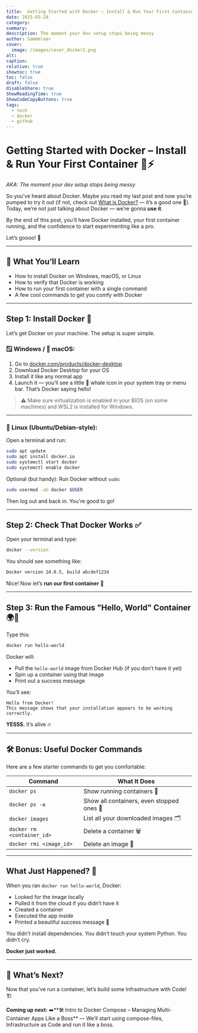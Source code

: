 ```yaml
---
title:  Getting Started with Docker – Install & Run Your First Container 🐳⚡
date: 2025-03-28
category: 
summary: 
description: The moment your dev setup stops being messy
author: Sammelaar
cover:
  image: /images/cover_docker2.png
alt: 
caption: 
relative: true
showtoc: true
toc: false
draft: false
disableShare: true
ShowReadingTime: true
ShowCodeCopyButtons: true
tags:
  - tech
  - docker
  - github
---
```

# Getting Started with Docker – Install & Run Your First Container 🐳⚡  
*AKA: The moment your dev setup stops being messy*

So you’ve heard about Docker. Maybe you read my last post and now you’re pumped to try it out (if not, check out [What is Docker?](https://blog.innocloud.io/posts/what-is-docker-and-why-should-you-use-it-/) — it’s a good one 👀).  
Today, we’re not just talking about Docker — we’re gonna **use it**.

By the end of this post, you’ll have Docker installed, your first container running, and the confidence to start experimenting like a pro.

Let’s goooo! 🚀

---
## 🧠 What You’ll Learn
- How to install Docker on Windows, macOS, or Linux
- How to verify that Docker is working
- How to run your first container with a single command
- A few cool commands to get you comfy with Docker
---
## Step 1: Install Docker 🧰
Let’s get Docker on your machine. The setup is super simple.

### 🪟 Windows / 🍎 macOS:
1. Go to [docker.com/products/docker-desktop](https://www.docker.com/products/docker-desktop)
2. Download Docker Desktop for your OS
3. Install it like any normal app
4. Launch it — you’ll see a little 🐳 whale icon in your system tray or menu bar. That’s Docker saying hello!

> ⚠️ Make sure virtualization is enabled in your BIOS (on some machines) and WSL2 is installed for Windows.
---
### 🐧 Linux (Ubuntu/Debian-style):

Open a terminal and run:

```bash
sudo apt update
sudo apt install docker.io
sudo systemctl start docker
sudo systemctl enable docker
```

Optional (but handy): Run Docker without `sudo`:

```bash
sudo usermod -aG docker $USER
```

Then log out and back in. You're good to go!

---
## Step 2: Check That Docker Works ✅
Open your terminal and type:

```bash
docker --version
```

You should see something like:

```bash
Docker version 24.0.5, build abcdef1234
```

Nice! Now let’s **run our first container** 🎉

---
## Step 3: Run the Famous "Hello, World" Container 🌍🐳
Type this:

```bash
docker run hello-world
```

Docker will:
- Pull the `hello-world` image from Docker Hub (if you don’t have it yet)
- Spin up a container using that image
- Print out a success message

You’ll see:
```
Hello from Docker!
This message shows that your installation appears to be working correctly.
```

**YESSS.** It’s alive 🔥

---
## 🛠 Bonus: Useful Docker Commands

Here are a few starter commands to get you comfortable:

| Command                        | What It Does                              |
|-------------------------------|--------------------------------------------|
| `docker ps`                   | Show running containers 🏃                |
| `docker ps -a`                | Show all containers, even stopped ones 🧟 |
| `docker images`               | List all your downloaded images 🗂️        |
| `docker rm <container_id>`    | Delete a container 🗑️                     |
| `docker rmi <image_id>`       | Delete an image 🧼                        |

---
## What Just Happened? 🧠
When you ran `docker run hello-world`, Docker:
- Looked for the image locally
- Pulled it from the cloud if you didn’t have it
- Created a container
- Executed the app inside
- Printed a beautiful success message 💌

You didn’t install dependencies.
You didn’t touch your system Python.
You didn’t cry.

**Docker just worked.**

---

## 🚀 What’s Next?

Now that you’ve run a container, let’s build some Infrastructure with Code! 🏗️

**Coming up next:**
➡️**🛠️ Intro to Docker Compose – Managing Multi-Container Apps Like a Boss** — We’ll start using compose-files, Infrastructure as Code and run it like a boss.
